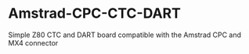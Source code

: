 # Amstrad-CPC-CTC-DART
Simple Z80 CTC and DART board compatible with the Amstrad CPC and MX4 connector
